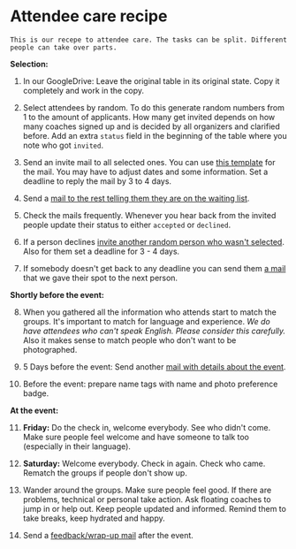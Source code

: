 # Attendee care recipe

`This is our recepe to attendee care. The tasks can be split. Different people can take over parts.`

**Selection:**

1. In our GoogleDrive:
Leave the original table in its original state.
Copy it completely and work in the copy.

2. Select attendees by random. To do this generate random numbers from 1 to the amount of applicants. How many get invited depends on how many coaches signed up and is decided by all organizers and clarified before. Add an extra `status` field in the beginning of the table where you note who got `invited`.

3. Send an invite mail to all selected ones. You can use [this template](https://github.com/clojurebridge-berlin/organization/blob/master/email_templates/all_mails_to_attendees.md#mail-1---to-the-selected) for the mail. You may have to adjust dates and some information. Set a deadline to reply the mail by 3 to 4 days.

4. Send a [mail to the rest telling them they are on the waiting list](https://github.com/clojurebridge-berlin/organization/blob/master/email_templates/all_mails_to_attendees.md#mail-2---waitinglist).

5. Check the mails frequently. Whenever you hear back from the invited people update their status to either `accepted` or `declined`.

6. If a person declines [invite another random person who wasn't selected](https://github.com/clojurebridge-berlin/organization/blob/master/email_templates/all_mails_to_attendees.md#inviting-from-waiting-list). Also for them set a deadline for 3 - 4 days.

7. If somebody doesn't get back to any deadline you can send them [a mail](https://github.com/clojurebridge-berlin/organization/blob/master/email_templates/all_mails_to_attendees.md#to-applicants-who-didnt-get-back) that we gave their spot to the next person.

**Shortly before the event:**

8. When you gathered all the information who attends start to match the groups. It's important to match for language and experience. *We do have attendees who can't speak English. Please consider this carefully.* Also it makes sense to match people who don't want to be photographed.

9. 5 Days before the event: Send another [mail with details about the event](https://github.com/clojurebridge-berlin/organization/blob/master/email_templates/all_mails_to_attendees.md#mail-3---information-before-the-event).

10. Before the event: prepare name tags with name and photo preference badge.

**At the event:**

11. **Friday:** Do the check in, welcome everybody. See who didn't come. Make sure people feel welcome and have someone to talk too (especially in their language).

12. **Saturday:** Welcome everybody. Check in again. Check who came. Rematch the groups if people don't show up.

13. Wander around the groups. Make sure people feel good. If there are problems, technical or personal take action. Ask floating coaches to jump in or help out. Keep people updated and informed. Remind them to take breaks, keep hydrated and happy.

14. Send a [feedback/wrap-up mail](https://github.com/clojurebridge-berlin/organization/blob/master/email_templates/all_mails_to_attendees.md#mail-4---feedback-and-wrapup) after the event.
